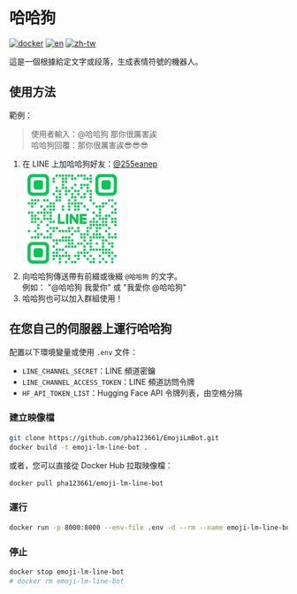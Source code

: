 # 哈哈狗

[![docker](https://badgen.net/badge/icon/docker?icon=docker&label=)](https://hub.docker.com/r/pha123661/emoji-lm-line-bot)
[![en](https://img.shields.io/badge/lang-en-orange.svg)](./README-EN.md)
[![zh-tw](https://img.shields.io/badge/lang-zh--tw-yellow.svg)](./README.md)

這是一個根據給定文字或段落，生成表情符號的機器人。

## 使用方法

範例：
> 使用者輸入：@哈哈狗 那你很厲害誒\
> 哈哈狗回覆：那你很厲害誒😎😎😎

1. 在 LINE 上加哈哈狗好友：[@255eanep](https://lin.ee/teUKO7u)\
    ![QR Code](./qr-code.png)
2. 向哈哈狗傳送帶有前綴或後綴 `@哈哈狗` 的文字。\
   例如： "@哈哈狗 我愛你" 或 "我愛你 @哈哈狗"
3. 哈哈狗也可以加入群組使用！

## 在您自己的伺服器上運行哈哈狗

配置以下環境變量或使用 `.env` 文件：
- `LINE_CHANNEL_SECRET`：LINE 頻道密鑰
- `LINE_CHANNEL_ACCESS_TOKEN`：LINE 頻道訪問令牌
- `HF_API_TOKEN_LIST`：Hugging Face API 令牌列表，由空格分隔

### 建立映像檔

```bash
git clone https://github.com/pha123661/EmojiLmBot.git
docker build -t emoji-lm-line-bot .
```

或者，您可以直接從 Docker Hub 拉取映像檔：

```bash
docker pull pha123661/emoji-lm-line-bot
```

### 運行

```bash
docker run -p 8000:8000 --env-file .env -d --rm --name emoji-lm-line-bot emoji-lm-line-bot
```

### 停止

```bash
docker stop emoji-lm-line-bot
# docker rm emoji-lm-line-bot
```
